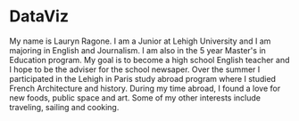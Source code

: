 # DataViz
My name is Lauryn Ragone. I am a Junior at Lehigh University and I am majoring in English and Journalism. I am also in the 5 year Master's in Education program. My goal is to become a high school English teacher and I hope to be the adviser for the school newsaper. Over the summer I participated in the Lehigh in Paris study abroad program where I studied French Architecture and history. During my time abroad, I found a love for new foods, public space and art. Some of my other interests include traveling, sailing and cooking. 
